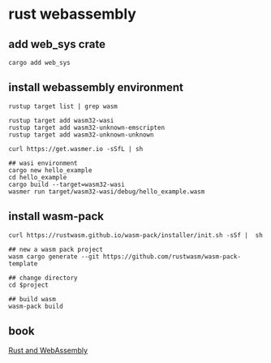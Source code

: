 # rust webassembly

## add web_sys crate

``` shell
cargo add web_sys
```


## install webassembly environment

``` shell
rustup target list | grep wasm

rustup target add wasm32-wasi
rustup target add wasm32-unknown-emscripten
rustup target add wasm32-unknown-unknown

curl https://get.wasmer.io -sSfL | sh

## wasi environment
cargo new hello_example
cd hello_example
cargo build --target=wasm32-wasi
wasmer run target/wasm32-wasi/debug/hello_example.wasm
```

## install wasm-pack

```
curl https://rustwasm.github.io/wasm-pack/installer/init.sh -sSf |  sh

## new a wasm pack project
wasm cargo generate --git https://github.com/rustwasm/wasm-pack-template

## change directory
cd $project

## build wasm
wasm-pack build
```

## book
[Rust and WebAssembly](https://rustwasm.github.io/docs/book/)
